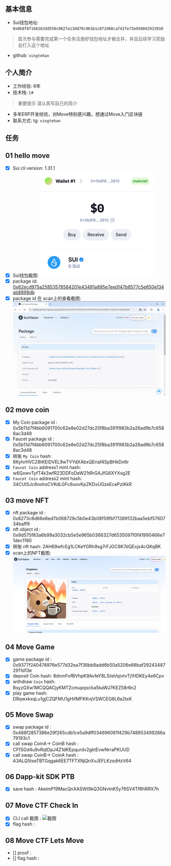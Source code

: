 ## 基本信息
- Sui钱包地址: `0x0b8f8f166163dd550c0627a13dd79c961b1c072d68caf42fe73e956842933910`
> 首次参与需要完成第一个任务注册好钱包地址才被合并，并且后续学习奖励会打入这个地址
- github: `vingtehan`

## 个人简介
- 工作经验: 6年
- 技术栈: `C#`
> 重要提示 请认真写自己的简介
- 多年ERP开发经验，对Move特别感兴趣，想通过Move入门区块链
- 联系方式: tg: `vingtehan` 

## 任务

##   01 hello move  
- [x] Sui cli version: 1.31.1
- [x] Sui钱包截图: ![Sui钱包截图](./1.png)
- [x] package id: [0x62ecd975a25853578584201e43491a895e7eed147b8577c5e650e134ab8898db](https://testnet.suivision.xyz/package/0x62ecd975a25853578584201e43491a895e7eed147b8577c5e650e134ab8898db)
- [x] package id 在 scan上的查看截图:![Scan截图](./2.png)

##   02 move coin
- [x] My Coin package id :  0x5b11d7f4bb6091700c62e8e02d27dc25f8ba391f983b2a26ad9b7c6588ac3d48
- [x] Faucet package id :  0x5b11d7f4bb6091700c62e8e02d27dc25f8ba391f983b2a26ad9b7c6588ac3d48
- [x] 转账 `My Coin` hash: 6KyhrHVC28tKEiDVEL9wTVYdXAbxQEriaf4SpBHkDn6r
- [x] `Faucet Coin` address1 mint hash: w6QxwvTyfT4k3wfR23DDFoDeW21tRrGAJfG6XYXxg2E
- [x] `Faucet Coin` address2 mint hash: 34CUt5Jc6nohsCVKdLGFc6uovKpZKDxUGzeEcePziKkR

##   03 move NFT
- [x] nft package id : 0x8273c8d66e8ed7b068729c5b0e43b08f59fbf71389132baa5ebf5760734baff9
- [x] nft object id :  0x9d575f83a6b99a3032cb5e5e965b0366327d6535097f0f41990466e71dec1180
- [x] 转账 nft  hash: 2AH69wfcEg1LCKeYGRh9sg7rFJGC6K7dQExjs4cQKqBK
- [x] scan上的NFT截图:![Scan截图](./3.png)

##   04 Move Game
- [x] game package id : 0x9377f240474976e577d32ea7f36bb8add6b50a5206e66baf292434872911d13e
- [x] deposit Coin hash: 8dnmFofBVhpK9AvfeY8LSiieVqivtvTj1HDKEy4e6Cpv
- [x] withdraw `Coin` hash: BsyzGXw1MCQQACjyKMTZcmupqscba5kaWJ7KEZ58r6n2
- [x] play game hash: DRqwxkxqLu1gjCZQFMU1gHifMFKKnjVSWCEG6L6a2txK

##   05 Move Swap
- [x] swap package id : 0x488f2857386e29f265cdb1ce5a9dff034696091f429b748953499266a79193c1
- [x] call swap CoinA-> CoinB  hash :  CFfSGd4u9vRqtDpJ4Z1dKEpqurdv2gktEvwNrraPKUUD
- [x] call swap CoinB-> CoinA  hash :  A3ALQ5tseTBTGqgak6EE7TFTXNjQnXvJEFLKzsdHzV64

##   06 Dapp-kit SDK PTB
- [x] save hash : AkeimP19MacQnXASWt9kQ3GNvtnK5y76SV4TfRhRRX7h

##   07 Move CTF Check In
- [x] CLI call 截图 : ![截图](./images/你的图片地址)
- [x] flag hash :

##   08 Move CTF Lets Move
- [] proof : 
- [] flag hash :

